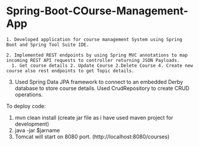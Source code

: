 # Spring-Boot-COurse-Management-App

	1. Developed application for course management System using Spring Boot and Spring Tool Suite IDE.
  
	2. Implemented REST endpoints by using Spring MVC annotations to map incoming REST API requests to controller returning JSON Payloads.
      1. Get course details 2. Update Course 2.Delete Course 4. Create new course also rest endpoints to get Topic details.
      
  3. Used Spring Data JPA framework to connect to an embedded Derby database to store course details. Used CrudRepository to create CRUD       operations.

To deploy code:
1. mvn clean install (create jar file as i have used maven project for development)
2. java -jar $jarname
3. Tomcat will start on 8080 port. (http://localhost:8080/courses)
